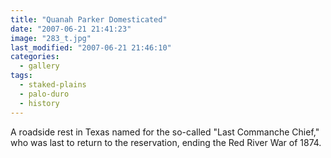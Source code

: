 ```yaml
---
title: "Quanah Parker Domesticated"
date: "2007-06-21 21:41:23"
image: "283_t.jpg"
last_modified: "2007-06-21 21:46:10"
categories:
  - gallery
tags:
  - staked-plains
  - palo-duro
  - history  
---
```


A roadside rest in Texas named for the so-called "Last Commanche Chief," who was last to return to the reservation, ending the Red River War of 1874.
